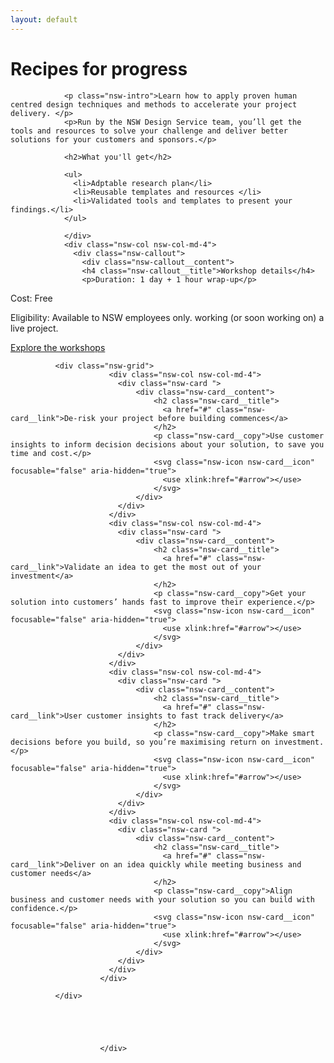 ```yaml
---
layout: default
---
```


<div class="nsw-grid">
              <div class="nsw-row nsw-m-bottom-sm">
						    <div class="nsw-col">
                      <h1>Recipes for progress</h1>
                </div>
						  </div>
              <div class="nsw-row nsw-m-bottom-sm">
						    <div class="nsw-col nsw-col-md-8">

                <p class="nsw-intro">Learn how to apply proven human centred design techniques and methods to accelerate your project delivery. </p>
                <p>Run by the NSW Design Service team, you’ll get the tools and resources to solve your challenge and deliver better solutions for your customers and sponsors.</p>

                <h2>What you'll get</h2>

                <ul>
                  <li>Adptable research plan</li>
                  <li>Reusable templates and resources </li>
                  <li>Validated tools and templates to present your findings.</li>
                </ul>

                </div>
                <div class="nsw-col nsw-col-md-4">
                  <div class="nsw-callout">
                    <div class="nsw-callout__content">
                    <h4 class="nsw-callout__title">Workshop details</h4>
                    <p>Duration: 1 day + 1 hour wrap-up</p>
<p>Cost: Free</p>
<p>Eligibility: Available to NSW employees only. working (or soon working on) a live project.</p>
<p><a href="#" class="nsw-text-link">Explore the workshops</a></p>
                  </div>
                  </div>
                </div>
						  </div>
              <div class="nsw-row">

              <div class="nsw-grid">
                          <div class="nsw-col nsw-col-md-4">
                            <div class="nsw-card ">
                                <div class="nsw-card__content">
                                    <h2 class="nsw-card__title">
                                      <a href="#" class="nsw-card__link">De-risk your project before building commences</a>
                                    </h2>
                                    <p class="nsw-card__copy">Use customer insights to inform decision decisions about your solution, to save you time and cost.</p>
                                    <svg class="nsw-icon nsw-card__icon" focusable="false" aria-hidden="true">
                                      <use xlink:href="#arrow"></use>
                                    </svg>
                                </div>
                            </div>
                          </div>
                          <div class="nsw-col nsw-col-md-4">
                            <div class="nsw-card ">
                                <div class="nsw-card__content">
                                    <h2 class="nsw-card__title">
                                      <a href="#" class="nsw-card__link">Validate an idea to get the most out of your investment</a>
                                    </h2>
                                    <p class="nsw-card__copy">Get your solution into customers’ hands fast to improve their experience.</p>
                                    <svg class="nsw-icon nsw-card__icon" focusable="false" aria-hidden="true">
                                      <use xlink:href="#arrow"></use>
                                    </svg>
                                </div>
                            </div>
                          </div>
                          <div class="nsw-col nsw-col-md-4">
                            <div class="nsw-card ">
                                <div class="nsw-card__content">
                                    <h2 class="nsw-card__title">
                                      <a href="#" class="nsw-card__link">User customer insights to fast track delivery</a>
                                    </h2>
                                    <p class="nsw-card__copy">Make smart decisions before you build, so you’re maximising return on investment.</p>
                                    <svg class="nsw-icon nsw-card__icon" focusable="false" aria-hidden="true">
                                      <use xlink:href="#arrow"></use>
                                    </svg>
                                </div>
                            </div>
                          </div>
                          <div class="nsw-col nsw-col-md-4">
                            <div class="nsw-card ">
                                <div class="nsw-card__content">
                                    <h2 class="nsw-card__title">
                                      <a href="#" class="nsw-card__link">Deliver on an idea quickly while meeting business and customer needs</a>
                                    </h2>
                                    <p class="nsw-card__copy">Align business and customer needs with your solution so you can build with confidence.</p>
                                    <svg class="nsw-icon nsw-card__icon" focusable="false" aria-hidden="true">
                                      <use xlink:href="#arrow"></use>
                                    </svg>
                                </div>
                            </div>
                          </div>
                        </div>              

              </div>





						</div>

